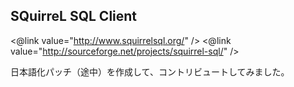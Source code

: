 ##  SQuirreL SQL Client

 <@link value="http://www.squirrelsql.org/" />
 <@link value="http://sourceforge.net/projects/squirrel-sql/" />

 日本語化パッチ（途中）を作成して、コントリビュートしてみました。

